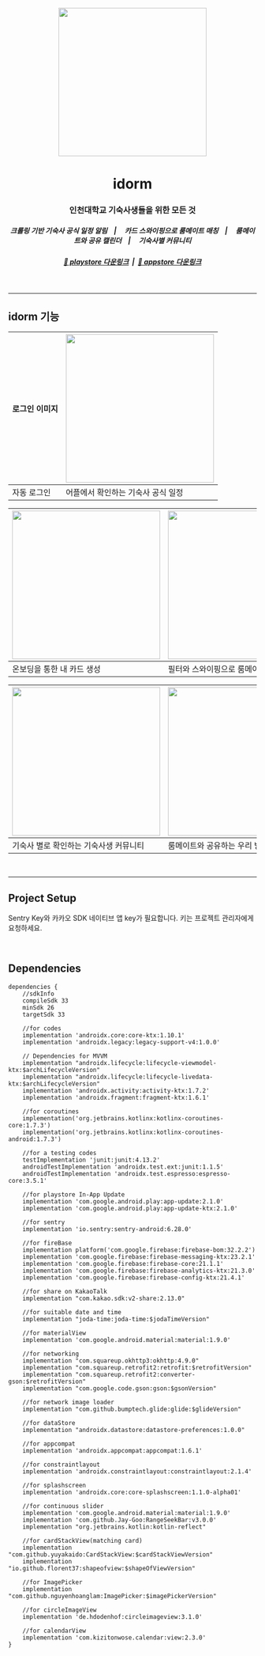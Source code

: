 <br>
<div align="center">
    <img src="https://github.com/idorm/idorm-android/assets/103296628/9d4d7c9c-f7a8-48f5-8499-2d48220a76b9" width="300"></img><br>
    <h1>idorm</h1>
    <h3>인천대학교 기숙사생들을 위한 모든 것</h3>
    <h5>
        크롤링 기반 기숙사 공식 일정 알림&nbsp;&nbsp;&nbsp;&nbsp;|&nbsp;&nbsp;&nbsp;&nbsp;
        카드 스와이핑으로 룸메이트 매칭&nbsp;&nbsp;&nbsp;&nbsp;|&nbsp;&nbsp;&nbsp;&nbsp;
        룸메이트와 공유 캘린더&nbsp;&nbsp;&nbsp;&nbsp;|&nbsp;&nbsp;&nbsp;&nbsp;
        기숙사별 커뮤니티
    </h5>
    <h5>
        <a href="https://play.google.com/store/apps/details?id=org.appcenter.inudorm&hl=ko">📲 playstore 다운링크</a>
        &nbsp<a>|</a>&nbsp
        <a href="https://apps.apple.com/kr/app/아이돔/id1660001335">📲 appstore 다운링크 </a>
    </h5>
</div><br>

---

## idorm 기능
|로그인 이미지| <img src="https://github.com/idorm/idorm-android/assets/103296628/4bde6362-1d75-46c0-b65c-d2eb962a3a07" width="300"></img> |
| ------------ | ------------- |
| 자동 로그인 | 어플에서 확인하는 기숙사 공식 일정 |

|<img src="https://github.com/idorm/idorm-android/assets/103296628/b4664e47-f8c6-44cc-9443-c1b67df2140e" width="300"></img>| <img src="https://github.com/idorm/idorm-android/assets/103296628/d9c5350d-a4d4-4f94-8b53-9b04cdbaa9b8" width="300"></img> |
| ------------ | ------------- |
| 온보딩을 통한 내 카드 생성 | 필터와 스와이핑으로 룸메이트 매칭  |

|<img src="https://github.com/idorm/idorm-android/assets/103296628/47677acd-abda-48c5-aeae-2960e31b7482" width="300"></img>| <img src="https://github.com/idorm/idorm-android/assets/103296628/5c67abd7-667f-4c34-b189-43aca6bed73f" width="300"></img> |
| ------------ | ------------- |
| 기숙사 별로 확인하는 기숙사생 커뮤니티 | 룸메이트와 공유하는 우리 방 캘린더  |

<br>

---


## Project Setup
Sentry Key와 카카오 SDK 네이티브 앱 key가 필요합니다.
키는 프로젝트 관리자에게 요청하세요.

<br>

## Dependencies
``` 
dependencies {
    //sdkInfo
    compileSdk 33
    minSdk 26
    targetSdk 33

    //for codes
    implementation 'androidx.core:core-ktx:1.10.1'
    implementation 'androidx.legacy:legacy-support-v4:1.0.0'

    // Dependencies for MVVM
    implementation "androidx.lifecycle:lifecycle-viewmodel-ktx:$archLifecycleVersion"
    implementation "androidx.lifecycle:lifecycle-livedata-ktx:$archLifecycleVersion"
    implementation 'androidx.activity:activity-ktx:1.7.2'
    implementation 'androidx.fragment:fragment-ktx:1.6.1'

    //for coroutines
    implementation('org.jetbrains.kotlinx:kotlinx-coroutines-core:1.7.3')
    implementation('org.jetbrains.kotlinx:kotlinx-coroutines-android:1.7.3')

    //for a testing codes
    testImplementation 'junit:junit:4.13.2'
    androidTestImplementation 'androidx.test.ext:junit:1.1.5'
    androidTestImplementation 'androidx.test.espresso:espresso-core:3.5.1'

    //for playstore In-App Update
    implementation 'com.google.android.play:app-update:2.1.0'
    implementation 'com.google.android.play:app-update-ktx:2.1.0'

    //for sentry
    implementation 'io.sentry:sentry-android:6.28.0'

    //for fireBase
    implementation platform('com.google.firebase:firebase-bom:32.2.2')
    implementation 'com.google.firebase:firebase-messaging-ktx:23.2.1'
    implementation 'com.google.firebase:firebase-core:21.1.1'
    implementation 'com.google.firebase:firebase-analytics-ktx:21.3.0'
    implementation 'com.google.firebase:firebase-config-ktx:21.4.1'

    //for share on KakaoTalk
    implementation "com.kakao.sdk:v2-share:2.13.0"

    //for suitable date and time
    implementation "joda-time:joda-time:$jodaTimeVersion"

    //for materialView
    implementation 'com.google.android.material:material:1.9.0'

    //for networking
    implementation "com.squareup.okhttp3:okhttp:4.9.0"
    implementation "com.squareup.retrofit2:retrofit:$retrofitVersion"
    implementation "com.squareup.retrofit2:converter-gson:$retrofitVersion"
    implementation "com.google.code.gson:gson:$gsonVersion"

    //for network image loader
    implementation "com.github.bumptech.glide:glide:$glideVersion"

    //for dataStore
    implementation "androidx.datastore:datastore-preferences:1.0.0"

    //for appcompat
    implementation 'androidx.appcompat:appcompat:1.6.1'

    //for constraintlayout
    implementation 'androidx.constraintlayout:constraintlayout:2.1.4'

    //for splashscreen
    implementation 'androidx.core:core-splashscreen:1.1.0-alpha01'

    //for continuous slider
    implementation 'com.google.android.material:material:1.9.0'
    implementation 'com.github.Jay-Goo:RangeSeekBar:v3.0.0'
    implementation "org.jetbrains.kotlin:kotlin-reflect"

    //for cardStackView(matching card)
    implementation "com.github.yuyakaido:CardStackView:$cardStackViewVersion"
    implementation "io.github.florent37:shapeofview:$shapeOfViewVersion"

    //for ImagePicker
    implementation "com.github.nguyenhoanglam:ImagePicker:$imagePickerVersion"

    //for circleImageView
    implementation 'de.hdodenhof:circleimageview:3.1.0' 

    //for calendarView
    implementation 'com.kizitonwose.calendar:view:2.3.0'
}
